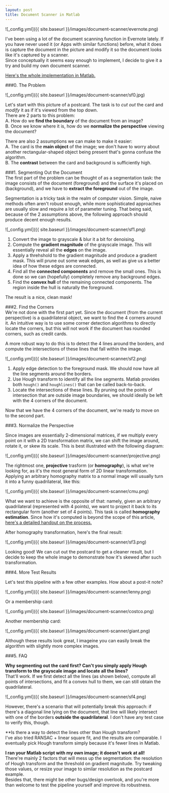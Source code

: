 ```yaml
---
layout: post
title: Document Scanner in Matlab
---
```


![_config.yml]({{ site.baseurl }}/images/document-scanner/evernote.png)

I've been using a lot of the document scanning function in Evernote lately. If you have never used it (or Apps with similar functions) before, what it does is capture the document in the picture and modify it so the document looks like it's captured by a scanner.  
Since conceptually it seems easy enough to implement, I decide to give it a try and build my own document scanner.  

[Here's the whole implementation in Matlab.](https://github.com/jasonfly07/matlab_ws/tree/master/document_scanner) 

###0. The Problem  

![_config.yml]({{ site.baseurl }}/images/document-scanner/sf0.jpg)

Let's start with this picture of a postcard. The task is to *cut out* the card and *modify* it as if it's viewed from the top down.  
There are 2 parts to this problem:  
A. How do we **find the boundary** of the document from an image?  
B. Once we know where it is, how do we **normalize the perspective** viewing the document?  

There are also 2 assumptions we can make to make it easier:  
A. The card is the **main object** of the image; we don't have to worry about another rectangular-shaped object being present that's gonna confuse the algorithm.  
B. The **contrast** between the card and background is sufficiently high.  

###1. Segmenting Out the Document  
The first part of the problem can be thought of as a segmentation task: the image consists of the document (foreground) and the surface it's placed on (background), and we have to **extract the foreground** out of the image.  

Segmentation is a tricky task in the realm of computer vision. Simple, naive methods often aren't robust enough, while more sophisticated approaches are usually slow and require a lot of parameter tuning. That being said, because of the 2 assumptions above, the following approach should produce decent enough results.  

![_config.yml]({{ site.baseurl }}/images/document-scanner/sf1.png)

1. Convert the image to grayscale & blur it a bit for denoising.  
2. Compute the **gradient magnitude** of the grayscale image. This will essentially reveal all 
   the **edges** on the image.  
3. Apply a threhshold to the gradient magnitude and produce a gradient mask. This will prune out some weak edges, as well as give us a better idea of how these edges are connected.  
4. Find all the **connected components** and remove the small ones. This is done so we can (hopefully) completely remove any background edges.  
5. Find the **convex hull** of the remaining connected components. The region inside the hull is naturally the foreground.   

The result is a nice, clean mask!  

###2. Find the Corners  
We're not done with the first part yet. Since the document (from the current perspective) is a quadrilateral object, we want to find the 4 corners around it. An intuitive way is to use some corner detection algorithms to directly locate the corners, but this will not work if the document has rounded corners, such as credit cards.  

A more robust way to do this is to detect the 4 lines around the borders, and compute the intersections of these lines that fall within the image.  

![_config.yml]({{ site.baseurl }}/images/document-scanner/sf2.png)

1. Apply edge detection to the foreground mask. We should now have all the line segments around the borders.
2. Use Hough transform to identify all the line segments. Matlab provides both `hough()` and `houghlines()` that can be called back-to-back.  
3. Locate the intersections of these lines. By pruning out the points of intersection that are outside image boundaries, we should ideally be left with the 4 corners of the document.  

Now that we have the 4 corners of the document, we're ready to move on to the second part.  

###3. Normalize the Perspective  

Since images are essentially 2-dimensional matrices, if we multiply every point on it with a 2D transformation matrix, we can shift the image around, rotate it, or skew its scale. This is best illustrated with the following diagram:  

![_config.yml]({{ site.baseurl }}/images/document-scanner/projective.png)

The rightmost one, **projective** trasform (or **homography**), is what we're looking for, as it's the most general form of 2D linear transformation. Applying an arbitrary homography matrix to a normal image will usually turn it into a funny quadrilateral, like this:  
 
![_config.yml]({{ site.baseurl }}/images/document-scanner/cmu.png)

What we want to achieve is the opposite of that: namely, given an arbitrary quadrilateral (represented with 4 points), we want to project it back to its rectangular form (another set of 4 points). This task is called **homography estimation**. 
Since how it's computed is beyond the scope of this article, [here's a detailed handout on the process.](http://cseweb.ucsd.edu/classes/wi07/cse252a/homography_estimation/homography_estimation.pdf)  

After homography transformation, here's the final result:  

![_config.yml]({{ site.baseurl }}/images/document-scanner/sf3.png)

Looking good! We can cut out the postcard to get a cleaner result, but I decide to keep the whole image to demonstrate how it's skewed after such transformation.  

###4. More Test Results  

Let's test this pipeline with a few other examples. How about a post-it note?  

![_config.yml]({{ site.baseurl }}/images/document-scanner/lenny.png)

Or a membership card:  

![_config.yml]({{ site.baseurl }}/images/document-scanner/costco.png)

Another membership card:  

![_config.yml]({{ site.baseurl }}/images/document-scanner/giant.png)

Although these results look great, I imageine you can easily break the algorithm with slightly more complex images. 

###5. FAQ  

**Why segmenting out the card first? Can't you simply apply Hough transform to the grayscale image and locate all the lines?**  
That'll work. If we first detect all the lines (as shown below), compute all points of intersections, and fit a convex hull to them, we can still obtain the quadrilateral.  

![_config.yml]({{ site.baseurl }}/images/document-scanner/sf4.png)

However, there's a scenario that will potentially break this approach: if there's a diagonal line lying on the document, that line will likely intersect with one of the borders **outside the quadrilateral**. I don't have any test case to verify this, though.  

**Is there a way to detect the lines other than Hough transform?  
I've also tried RANSAC + linear square fit, and the results are comparable. I eventually pick Hough transform simply because it's fewer lines in Matlab.   

**I ran your Matlab script with my own image; it doesn't work at all!**  
There're mainly 2 factors that will mess up the segmentation: the resolution of Hough transform and the threshold on gradient magnitude. Try tweaking those values, or resize your image to similar resolution as the postcard example.  
Besides that, there might be other bugs/design overlook, and you're more than welcome to test the pipeline yourself and improve its robustness.  

